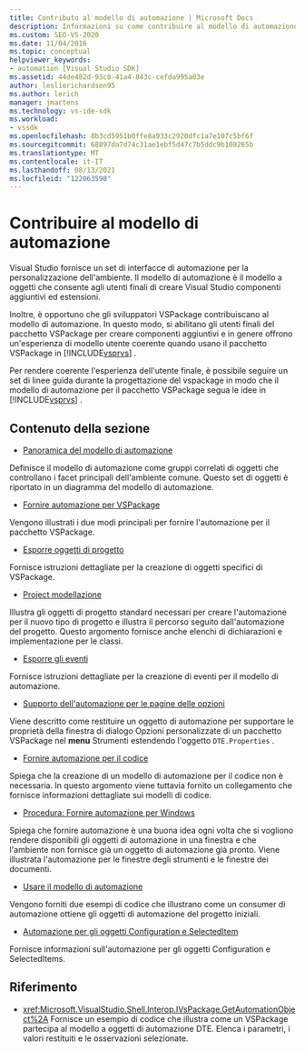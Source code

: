 ```yaml
---
title: Contributo al modello di automazione | Microsoft Docs
description: Informazioni su come contribuire al modello di automazione Visual Studio seguendo un set di linee guida durante la progettazione di un VSPackage.
ms.custom: SEO-VS-2020
ms.date: 11/04/2016
ms.topic: conceptual
helpviewer_keywords:
- automation [Visual Studio SDK]
ms.assetid: 44de482d-93c8-41a4-843c-cefda995a03e
author: leslierichardson95
ms.author: lerich
manager: jmartens
ms.technology: vs-ide-sdk
ms.workload:
- vssdk
ms.openlocfilehash: 8b3cd5951b0ffe8a933c2920dfc1a7e107c5bf6f
ms.sourcegitcommit: 68897da7d74c31ae1ebf5d47c7b5ddc9b108265b
ms.translationtype: MT
ms.contentlocale: it-IT
ms.lasthandoff: 08/13/2021
ms.locfileid: "122063590"
---
```

# <a name="contribute-to-the-automation-model"></a>Contribuire al modello di automazione
Visual Studio fornisce un set di interfacce di automazione per la personalizzazione dell'ambiente. Il modello di automazione è il modello a oggetti che consente agli utenti finali di creare Visual Studio componenti aggiuntivi ed estensioni.

 Inoltre, è opportuno che gli sviluppatori VSPackage contribuiscano al modello di automazione. In questo modo, si abilitano gli utenti finali del pacchetto VSPackage per creare componenti aggiuntivi e in genere offrono un'esperienza di modello utente coerente quando usano il pacchetto VSPackage in [!INCLUDE[vsprvs](../../code-quality/includes/vsprvs_md.md)] .

 Per rendere coerente l'esperienza dell'utente finale, è possibile seguire un set di linee guida durante la progettazione del vspackage in modo che il modello di automazione per il pacchetto VSPackage segua le idee in [!INCLUDE[vsprvs](../../code-quality/includes/vsprvs_md.md)] .

## <a name="in-this-section"></a>Contenuto della sezione
- [Panoramica del modello di automazione](../../extensibility/internals/automation-model-overview.md)

 Definisce il modello di automazione come gruppi correlati di oggetti che controllano i facet principali dell'ambiente comune. Questo set di oggetti è riportato in un diagramma del modello di automazione.

- [Fornire automazione per VSPackage](../../extensibility/internals/providing-automation-for-vspackages.md)

 Vengono illustrati i due modi principali per fornire l'automazione per il pacchetto VSPackage.

- [Esporre oggetti di progetto](../../extensibility/internals/exposing-project-objects.md)

 Fornisce istruzioni dettagliate per la creazione di oggetti specifici di VSPackage.

- [Project modellazione](../../extensibility/internals/project-modeling.md)

 Illustra gli oggetti di progetto standard necessari per creare l'automazione per il nuovo tipo di progetto e illustra il percorso seguito dall'automazione del progetto. Questo argomento fornisce anche elenchi di dichiarazioni e implementazione per le classi.

- [Esporre gli eventi](../../extensibility/internals/exposing-events-in-the-visual-studio-sdk.md)

 Fornisce istruzioni dettagliate per la creazione di eventi per il modello di automazione.

- [Supporto dell'automazione per le pagine delle opzioni](../../extensibility/internals/automation-support-for-options-pages.md)

 Viene descritto come restituire un oggetto di automazione per  supportare le proprietà della finestra di dialogo Opzioni personalizzate di un pacchetto VSPackage nel **menu** Strumenti estendendo l'oggetto `DTE.Properties` .

- [Fornire automazione per il codice](../../extensibility/internals/providing-automation-for-code.md)

 Spiega che la creazione di un modello di automazione per il codice non è necessaria. In questo argomento viene tuttavia fornito un collegamento che fornisce informazioni dettagliate sui modelli di codice.

- [Procedura: Fornire automazione per Windows](../../extensibility/internals/how-to-provide-automation-for-windows.md)

 Spiega che fornire automazione è una buona idea ogni volta che si vogliono rendere disponibili gli oggetti di automazione in una finestra e che l'ambiente non fornisce già un oggetto di automazione già pronto. Viene illustrata l'automazione per le finestre degli strumenti e le finestre dei documenti.

- [Usare il modello di automazione](../../extensibility/internals/using-the-automation-model.md)

 Vengono forniti due esempi di codice che illustrano come un consumer di automazione ottiene gli oggetti di automazione del progetto iniziali.

- [Automazione per gli oggetti Configuration e SelectedItem](../../extensibility/internals/automation-for-configuration-and-selecteditem-objects.md)

 Fornisce informazioni sull'automazione per gli oggetti Configuration e SelectedItems.

## <a name="reference"></a>Riferimento
- <xref:Microsoft.VisualStudio.Shell.Interop.IVsPackage.GetAutomationObject%2A> Fornisce un esempio di codice che illustra come un VSPackage partecipa al modello a oggetti di automazione DTE. Elenca i parametri, i valori restituiti e le osservazioni selezionate.
